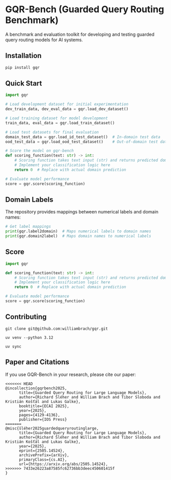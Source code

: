 # GQR-Bench (Guarded Query Routing Benchmark)

A benchmark and evaluation toolkit for developing and testing guarded query routing models for AI systems.

## Installation

```bash
pip install gqr
```

## Quick Start

```python
import gqr

# Load development dataset for initial experimentation
dev_train_data, dev_eval_data = gqr.load_dev_dataset()

# Load training dataset for model development
train_data, eval_data = gqr.load_train_dataset()

# Load test datasets for final evaluation
domain_test_data = gqr.load_id_test_dataset()  # In-domain test data
ood_test_data = gqr.load_ood_test_dataset()    # Out-of-domain test data

# Score the model on gqr-bench
def scoring_function(text: str) -> int:
    # Scoring function takes text input (str) and returns predicted domain label (int)
    # Implement your classification logic here
    return 0  # Replace with actual domain prediction

# Evaluate model performance
score = gqr.score(scoring_function)
```

## Domain Labels

The repository provides mappings between numerical labels and domain names:

```python
# Get label mappings
print(gqr.label2domain)  # Maps numerical labels to domain names
print(gqr.domain2label)  # Maps domain names to numerical labels
```

## Score

```python
import gqr

def scoring_function(text: str) -> int:
    # Scoring function takes text input (str) and returns predicted domain label (int)
    # Implement your classification logic here
    return 0  # Replace with actual domain prediction

# Evaluate model performance
score = gqr.score(scoring_function)
```

## Contributing

```
git clone git@github.com:williambrach/gqr.git
```

```
uv venv --python 3.12
```

```
uv sync 
```

## Paper and Citations

If you use GQR-Bench in your research, please cite our paper:

```
<<<<<<< HEAD
@incollection{gqrbench2025,
      title={Guarded Query Routing for Large Language Models}, 
      author={Richard Šléher and William Brach and Tibor Sloboda and Kristián Košťál and Lukas Galke},
      booktitle={ECAI 2025},
      year={2025},
      pages={4129-4136},
      publisher={IOS Press}
=======
@misc{šléher2025guardedqueryroutinglarge,
      title={Guarded Query Routing for Large Language Models}, 
      author={Richard Šléher and William Brach and Tibor Sloboda and Kristián Košťál and Lukas Galke},
      year={2025},
      eprint={2505.14524},
      archivePrefix={arXiv},
      primaryClass={cs.AI},
      url={https://arxiv.org/abs/2505.14524}, 
>>>>>>> 7433e26223a87585fc62736bb3deec450601415f
}
```
